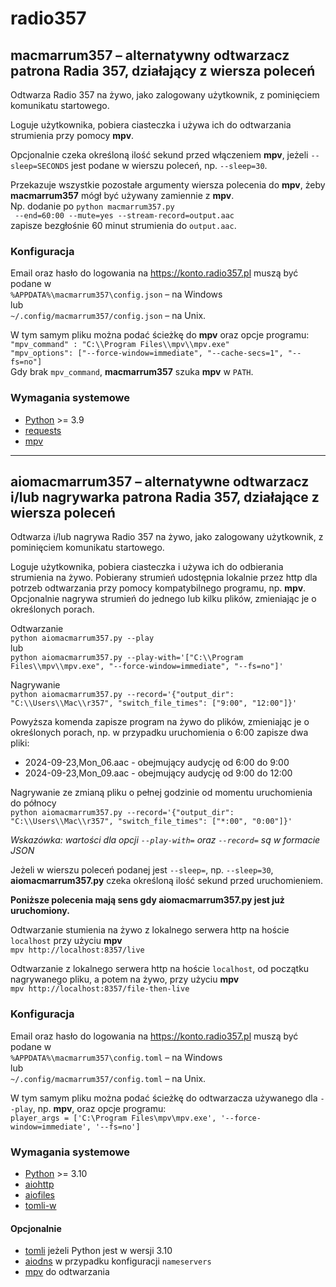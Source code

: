 # radio357

## macmarrum357 – alternatywny odtwarzacz patrona Radia 357, działający z wiersza poleceń

Odtwarza Radio 357 na żywo, jako zalogowany użytkownik, z pominięciem komunikatu startowego.

Loguje użytkownika, pobiera ciasteczka i używa ich do odtwarzania strumienia przy pomocy **mpv**.

Opcjonalnie czeka określoną ilość sekund przed włączeniem **mpv**,
jeżeli `--sleep=SECONDS` jest podane w wierszu poleceń, np. `--sleep=30`.

Przekazuje wszystkie pozostałe argumenty wiersza polecenia do **mpv**,
żeby **macmarrum357** mógł być używany zamiennie z **mpv**.\
Np. dodanie po `python macmarrum357.py`\
` --end=60:00 --mute=yes --stream-record=output.aac`\
zapisze bezgłośnie 60 minut strumienia do `output.aac`.

### Konfiguracja

Email oraz hasło do logowania na https://konto.radio357.pl muszą być podane w\
`%APPDATA%\macmarrum357\config.json` – na Windows\
lub\
`~/.config/macmarrum357/config.json` – na Unix.

W tym samym pliku można podać ścieżkę do **mpv** oraz opcje programu:\
`"mpv_command" : "C:\\Program Files\\mpv\\mpv.exe"`\
`"mpv_options": ["--force-window=immediate", "--cache-secs=1", "--fs=no"]`\
Gdy brak `mpv_command`, **macmarrum357** szuka **mpv** w `PATH`.

### Wymagania systemowe

- [Python](https://www.python.org/downloads/) >= 3.9
- [requests](https://pypi.org/project/requests/)
- [mpv](https://mpv.io/installation/)

---

## aiomacmarrum357 – alternatywne odtwarzacz i/lub nagrywarka patrona Radia 357, działające z wiersza poleceń

Odtwarza i/lub nagrywa Radio 357 na żywo, jako zalogowany użytkownik, z pominięciem komunikatu startowego.

Loguje użytkownika, pobiera ciasteczka i używa ich do odbierania strumienia na żywo.
Pobierany strumień udostępnia lokalnie przez http dla potrzeb odtwarzania przy pomocy kompatybilnego programu, np. **mpv**.
Opcjonalnie nagrywa strumień do jednego lub kilku plików, zmieniając je o określonych porach.

Odtwarzanie\
`python aiomacmarrum357.py --play`\
lub\
`python aiomacmarrum357.py --play-with='["C:\\Program Files\\mpv\\mpv.exe", "--force-window=immediate", "--fs=no"]'`

Nagrywanie\
`python aiomacmarrum357.py --record='{"output_dir": "C:\\Users\\Mac\\r357", "switch_file_times": ["9:00", "12:00"]}'`

Powyższa komenda zapisze program na żywo do plików, zmieniając je o określonych porach,
np. w przypadku uruchomienia o 6:00 zapisze dwa pliki:
* 2024-09-23,Mon_06.aac - obejmujący audycję od 6:00 do 9:00
* 2024-09-23,Mon_09.aac - obejmujący audycję od 9:00 do 12:00

Nagrywanie ze zmianą pliku o pełnej godzinie od momentu uruchomienia do północy\
`python aiomacmarrum357.py --record='{"output_dir": "C:\\Users\\Mac\\r357", "switch_file_times": ["*:00", "0:00"]}'`

*Wskazówka: wartości dla opcji `--play-with=` oraz `--record=` są w formacie JSON*

Jeżeli w wierszu poleceń podanej jest `--sleep=`, np. `--sleep=30`,
**aiomacmarrum357.py** czeka określoną ilość sekund przed uruchomieniem.

**Poniższe polecenia mają sens gdy **aiomacmarrum357.py** jest już uruchomiony.**

Odtwarzanie stumienia na żywo z lokalnego serwera http na hoście `localhost` przy użyciu **mpv**\
`mpv http://localhost:8357/live`

Odtwarzanie z lokalnego serwera http na hoście `localhost`, od początku nagrywanego pliku, a potem na żywo, przy użyciu **mpv**\
`mpv http://localhost:8357/file-then-live`

### Konfiguracja

Email oraz hasło do logowania na https://konto.radio357.pl muszą być podane w\
`%APPDATA%\macmarrum357\config.toml` – na Windows\
lub\
`~/.config/macmarrum357/config.toml` – na Unix.

W tym samym pliku można podać ścieżkę do odtwarzacza używanego dla `--play`, np. **mpv**, oraz opcje programu:\
`player_args = ['C:\Program Files\mpv\mpv.exe', '--force-window=immediate', '--fs=no']`

### Wymagania systemowe

- [Python](https://www.python.org/downloads/) >= 3.10
- [aiohttp](https://pypi.org/project/aiohttp/)
- [aiofiles](https://pypi.org/project/aiofiles/)
- [tomli-w](https://pypi.org/project/tomli-w/)

#### Opcjonalnie

- [tomli](https://pypi.org/project/tomli/) jeżeli Python jest w wersji 3.10
- [aiodns](https://pypi.org/project/aiodns/) w przypadku konfiguracji `nameservers`
- [mpv](https://mpv.io/installation/) do odtwarzania
